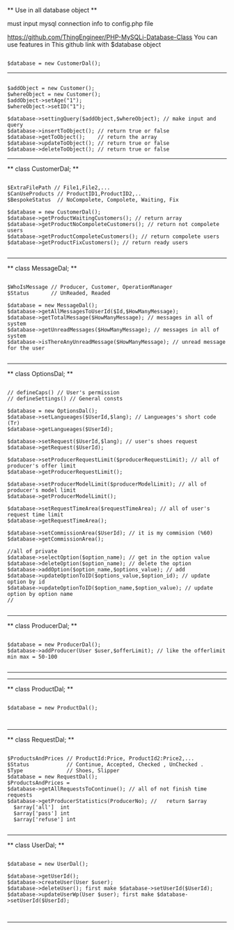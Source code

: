 

** Use in all database object **

must input mysql connection info to config.php file

https://github.com/ThingEngineer/PHP-MySQLi-Database-Class
You can use features in This github link with $database object 

<pre><code>
$database = new CustomerDal(); 
</pre></code>
---------
<pre><code>
$addObject = new Customer();
$whereObject = new Customer();
$addObject->setAge("1");
$whereObject->setID("1");

$database->settingQuery($addObject,$whereObject); // make input and query
$database->insertToObject(); // return true or false
$database->getToObject();    // return the array
$database->updateToObject(); // return true or false
$database->deleteToObject(); // return true or false
</pre></code>


---------
**  class CustomerDal; **

<pre><code>
$ExtraFilePath // File1,File2,...
$CanUseProducts // ProductID1,ProductID2,..
$BespokeStatus  // NoCompolete, Compolete, Waiting, Fix

$database = new CustomerDal(); 
$database->getProductWaitingCustomers(); // return array
$database->getProductNoCompoleteCustomers(); // return not compolete users 
$database->getProductCompoleteCustomers(); // return compolete users
$database->getProductFixCustomers(); // return ready users

</code></pre>
-----------
**  class MessageDal; **
<pre><code>
$WhoIsMessage // Producer, Customer, OperationManager
$Status       // UnReaded, Readed

$database = new MessageDal(); 
$database->getAllMessagesToUserId($Id,$HowManyMessage); 
$database->getTotalMessage($HowManyMessage); // messages in all of system 
$database->getUnreadMessages($HowManyMessage); // messages in all of system 
$database->isThereAnyUnreadMessage($HowManyMessage); // unread message for the user

</code></pre>
--------------

**  class OptionsDal; **

<pre><code>
// defineCaps() // User's permission 
// defineSettings() // General consts

$database = new OptionsDal(); 
$database->setLangueages($UserId,$lang); // Langueages's short code (Tr)
$database->getLangueages($UserId); 

$database->setRequest($UserId,$lang); // user's shoes request
$database->getRequest($UserId); 

$database->setProducerRequestLimit($producerRequestLimit); // all of producer's offer limit
$database->getProducerRequestLimit(); 

$database->setProducerModelLimit($producerModelLimit); // all of producer's model limit
$database->getProducerModelLimit(); 

$database->setRequestTimeArea($requestTimeArea); // all of user's request time limit
$database->getRequestTimeArea(); 

$database->setCommissionArea($UserId); // it is my commision (%60)
$database->getCommissionArea(); 

//all of private
$database->selectOption($option_name); // get in the option value
$database->deleteOption($option_name); // delete the option
$database->addOption($option_name,$options_value); // add 
$database->updateOptionToID($options_value,$option_id); // update option by id 
$database->updateOptionToID($option_name,$option_value); // update option by option name 
// 

</code></pre>
--------------
**  class ProducerDal; **
<pre><code>
$database = new ProducerDal(); 
$database->addProducer(User $user,$offerLimit); // like the offerlimit min max = 50-100 

</code></pre>
--------------
--------------
**  class ProductDal; **
<pre><code>
$database = new ProductDal(); 


</code></pre>
--------------

**  class RequestDal; **
<pre><code>
$ProductsAndPrices // ProductId:Price, ProductId2:Price2,...
$Status            // Continue, Accepted, Checked , UnChecked .
$Type              // Shoes, Slipper
$database = new RequestDal(); 
$ProductsAndPrices = 
$database->getAllRequestsToContinue(); // all of not finish time requests
$database->getProducerStatistics(ProducerNo); //   return $array
  $array['all']  int
  $array['pass'] int
  $array['refuse'] int

</code></pre>
--------------
**  class UserDal; **
<pre><code>
$database = new UserDal(); 

$database->getUserId(); 
$database->createUser(User $user); 
$database->deleteUser(); first make $database->setUserId($UserId); 
$database->updateUserWp(User $user); first make $database->setUserId($UserId); 

  
</code></pre>
--------------